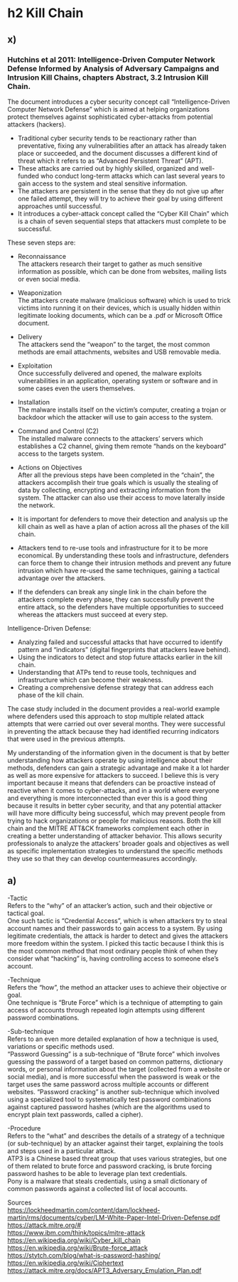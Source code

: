 # h2 Kill Chain  

## x)

### Hutchins et al 2011: Intelligence-Driven Computer Network Defense Informed by Analysis of Adversary Campaigns and Intrusion Kill Chains, chapters Abstract, 3.2 Intrusion Kill Chain.

The document introduces a cyber security concept call “Intelligence-Driven Computer Network Defense” which is aimed at helping organizations protect themselves against sophisticated cyber-attacks from potential attackers (hackers).  
-  Traditional cyber security tends to be reactionary rather than preventative, fixing any vulnerabilities after an attack has already taken place or succeeded, and the document discusses a different kind of threat which it refers to as “Advanced Persistent Threat” (APT).  
-  These attacks are carried out by highly skilled, organized and well-funded who conduct long-term attacks which can last several years to gain access to the system and steal sensitive information.  
-  The attackers are persistent in the sense that they do not give up after one failed attempt, they will try to achieve their goal by using different approaches until successful.  
-  It introduces a cyber-attack concept called the “Cyber Kill Chain” which is a chain of seven sequential steps that attackers must complete to be successful.
    
These seven steps are: 
-  Reconnaissance   
The attackers research their target to gather as much sensitive information as possible, which can be done from websites, mailing lists or even social media.
-  Weaponization   
The attackers create malware (malicious software) which is used to trick victims into running it on their devices, which is usually hidden within legitimate looking documents, which can be a .pdf or Microsoft Office document.
-  Delivery     
The attackers send the “weapon” to the target, the most common methods are email attachments, websites and USB removable media.
-  Exploitation      
Once successfully delivered and opened, the malware exploits vulnerabilities in an application, operating system or software and in some cases even the users themselves.
-  Installation     
The malware installs itself on the victim’s computer, creating a trojan or backdoor which the attacker will use to gain access to the system.
-  Command and Control (C2)     
The installed malware connects to the attackers’ servers which establishes a C2 channel, giving them remote “hands on the keyboard” access to the targets system.
-  Actions on Objectives     
After all the previous steps have been completed in the “chain”, the attackers accomplish their true goals which is usually the stealing of data by collecting, encrypting and extracting information from the system.  The attacker can also use their access to move laterally inside the network.      

        
-  It is important for defenders to move their detection and analysis up the kill chain as well as have a plan of action across all the phases of the kill chain.  
-  Attackers tend to re-use tools and infrastructure for it to be more economical.  By understanding these tools and infrastructure, defenders can force them to change their intrusion methods and prevent any future intrusion which have re-used the same techniques, gaining a tactical advantage over the attackers.
-  If the defenders can break any single link in the chain before the attackers complete every phase, they can successfully prevent the entire attack, so the defenders have multiple opportunities to succeed whereas the attackers must succeed at every step.  
    
Intelligence-Driven Defense:
-  Analyzing failed and successful attacks that have occurred to identify pattern and “indicators” (digital fingerprints that attackers leave behind).
-  Using the indicators to detect and stop future attacks earlier in the kill chain.
-  Understanding that ATPs tend to reuse tools, techniques and infrastructure which can become their weakness.
-  Creating a comprehensive defense strategy that can address each phase of the kill chain.  
     
The case study included in the document provides a real-world example where defenders used this approach to stop multiple related attack attempts that were carried out over several months.  They were successful in preventing the attack because they had identified recurring indicators that were used in the previous attempts.
     
My understanding of the information given in the document is that by better understanding how attackers operate by using intelligence about their methods, defenders can gain a strategic advantage and make it a lot harder as well as more expensive for attackers to succeed.  I believe this is very important because it means that defenders can be proactive instead of reactive when it comes to cyber-attacks, and in a world where everyone and everything is more interconnected than ever this is a good thing because it results in better cyber security, and that any potential attacker will have more difficulty being successful, which may prevent people from trying to hack organizations or people for malicious reasons.  Both the kill chain and the MITRE ATT&CK frameworks complement each other in creating a better understanding of attacker behavior.  This allows security professionals to analyze the attackers’ broader goals and objectives as well as specific implementation strategies to understand the specific methods they use so that they can develop countermeasures accordingly.       
## a)

-Tactic    
Refers to the “why” of an attacker’s action, such and their objective or tactical goal.       
One such tactic is “Credential Access”, which is when attackers try to steal account names and their passwords to gain access to a system.  By using legitimate credentials, the attack is harder to detect and gives the attackers more freedom within the system.  I picked this tactic because I think this is the most common method that most ordinary people think of when they consider what “hacking” is, having controlling access to someone else’s account.

-Technique     
Refers the “how”, the method an attacker uses to achieve their objective or goal.     
One technique is “Brute Force” which is a technique of attempting to gain access of accounts through repeated login attempts using different password combinations.  

-Sub-technique     
Refers to an even more detailed explanation of how a technique is used, variations or specific methods used.     
“Password Guessing” is a sub-technique of “Brute force” which involves guessing the password of a target based on common patterns, dictionary words, or personal information about the target (collected from a website or social media), and is more successful when the password is weak or the target uses the same password across multiple accounts or different websites.
“Password cracking” is another sub-technique which involved using a specialized tool to systematically test password combinations against captured password hashes (which are the algorithms used to encrypt plain text passwords, called a cipher).   

-Procedure     
Refers to the “what” and describes the details of a strategy of a technique (or sub-technique) by an attacker against their target, explaining the tools and steps used in a particular attack.     
ATP3 is a Chinese based threat group that uses various strategies, but one of them related to brute force and password cracking, is brute forcing password hashes to be able to leverage plan text credentials.     
Pony is a malware that steals credentials, using a small dictionary of common passwords against a collected list of local accounts.    



Sources    
https://lockheedmartin.com/content/dam/lockheed-martin/rms/documents/cyber/LM-White-Paper-Intel-Driven-Defense.pdf     
https://attack.mitre.org/#    
https://www.ibm.com/think/topics/mitre-attack    
https://en.wikipedia.org/wiki/Cyber_kill_chain    
https://en.wikipedia.org/wiki/Brute-force_attack    
https://stytch.com/blog/what-is-password-hashing/   
https://en.wikipedia.org/wiki/Ciphertext    
https://attack.mitre.org/docs/APT3_Adversary_Emulation_Plan.pdf    
